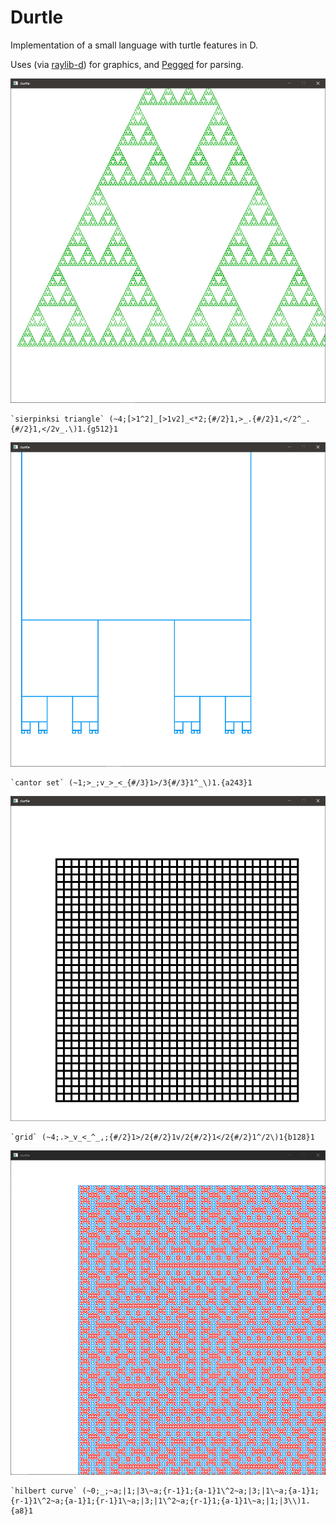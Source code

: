 # Durtle

Implementation of a small language with turtle features in D.

Uses  (via [raylib-d](https://code.dlang.org/packages/raylib-d)) for graphics, and [Pegged](https://github.com/dlang-community/Pegged) for parsing.

![Sierpinski triangle](img/sierpinski.PNG)

```
`sierpinksi triangle` (~4;[>1^2]_[>1v2]_<*2;{#/2}1,>_.{#/2}1,</2^_.{#/2}1,</2v_.\)1.{g512}1
```

![Cantor set](img/cantor.PNG)

```
`cantor set` (~1;>_;v_>_<_{#/3}1>/3{#/3}1^_\)1.{a243}1
```

![Grid](img/grid.PNG)

```
`grid` (~4;.>_v_<_^_,;{#/2}1>/2{#/2}1v/2{#/2}1</2{#/2}1^/2\)1{b128}1
```

![Hilbert curve](img/hilbert.PNG)

```
`hilbert curve` (~0;_;~a;|1;|3\~a;{r-1}1;{a-1}1\^2~a;|3;|1\~a;{a-1}1;{r-1}1\^2~a;{a-1}1;{r-1}1\~a;|3;|1\^2~a;{r-1}1;{a-1}1\~a;|1;|3\\)1.{a8}1
```